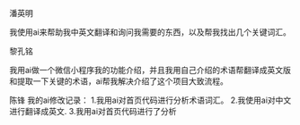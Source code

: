 潘英明

我使用ai来帮助我中英文翻译和询问我需要的东西，以及帮我找出几个关键词汇。



黎孔铭

我用ai做一个微信小程序我的功能介绍，并且我用自己介绍的术语帮翻译成英文版和提取一下关键的术语，ai帮我解决介绍了这个项目大致流程。



陈锋
我的ai修改记录：
1.我用ai对首页代码进行分析术语词汇。
2.我使用ai对中文进行翻译成英文.
3.我用ai对首页代码进行了分析
